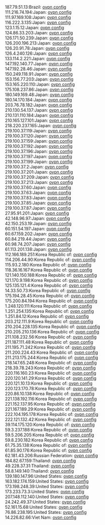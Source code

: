 187.79.51.13:Brazil: [ovpn config](vpn/187_79_51_13.ovpn)  
111.216.74.194:Japan: [ovpn config](vpn/111_216_74_194.ovpn)  
111.97.169.108:Japan: [ovpn config](vpn/111_97_169_108.ovpn)  
116.222.3.135:Japan: [ovpn config](vpn/116_222_3_135.ovpn)  
123.1.15.12:Japan: [ovpn config](vpn/123_1_15_12.ovpn)  
124.86.33.203:Japan: [ovpn config](vpn/124_86_33_203.ovpn)  
126.171.50.239:Japan: [ovpn config](vpn/126_171_50_239.ovpn)  
126.200.196.213:Japan: [ovpn config](vpn/126_200_196_213.ovpn)  
126.20.91.78:Japan: [ovpn config](vpn/126_20_91_78.ovpn)  
126.4.240.126:Japan: [ovpn config](vpn/126_4_240_126.ovpn)  
133.114.2.221:Japan: [ovpn config](vpn/133_114_2_221.ovpn)  
147.192.140.77:Japan: [ovpn config](vpn/147_192_140_77.ovpn)  
147.192.28.46:Japan: [ovpn config](vpn/147_192_28_46.ovpn)  
150.249.118.91:Japan: [ovpn config](vpn/150_249_118_91.ovpn)  
153.156.77.203:Japan: [ovpn config](vpn/153_156_77_203.ovpn)  
153.165.220.110:Japan: [ovpn config](vpn/153_165_220_110.ovpn)  
175.108.237.86:Japan: [ovpn config](vpn/175_108_237_86.ovpn)  
180.149.169.48:Japan: [ovpn config](vpn/180_149_169_48.ovpn)  
180.14.170.184:Japan: [ovpn config](vpn/180_14_170_184.ovpn)  
203.76.78.182:Japan: [ovpn config](vpn/203_76_78_182.ovpn)  
210.130.54.137:Japan: [ovpn config](vpn/210_130_54_137.ovpn)  
210.131.110.184:Japan: [ovpn config](vpn/210_131_110_184.ovpn)  
210.165.127.101:Japan: [ovpn config](vpn/210_165_127_101.ovpn)  
218.220.237.165:Japan: [ovpn config](vpn/218_220_237_165.ovpn)  
219.100.37.119:Japan: [ovpn config](vpn/219_100_37_119.ovpn)  
219.100.37.120:Japan: [ovpn config](vpn/219_100_37_120.ovpn)  
219.100.37.159:Japan: [ovpn config](vpn/219_100_37_159.ovpn)  
219.100.37.192:Japan: [ovpn config](vpn/219_100_37_192.ovpn)  
219.100.37.196:Japan: [ovpn config](vpn/219_100_37_196.ovpn)  
219.100.37.197:Japan: [ovpn config](vpn/219_100_37_197.ovpn)  
219.100.37.199:Japan: [ovpn config](vpn/219_100_37_199.ovpn)  
219.100.37.2:Japan: [ovpn config](vpn/219_100_37_2.ovpn)  
219.100.37.201:Japan: [ovpn config](vpn/219_100_37_201.ovpn)  
219.100.37.209:Japan: [ovpn config](vpn/219_100_37_209.ovpn)  
219.100.37.213:Japan: [ovpn config](vpn/219_100_37_213.ovpn)  
219.100.37.60:Japan: [ovpn config](vpn/219_100_37_60.ovpn)  
219.100.37.63:Japan: [ovpn config](vpn/219_100_37_63.ovpn)  
219.100.37.83:Japan: [ovpn config](vpn/219_100_37_83.ovpn)  
219.100.37.85:Japan: [ovpn config](vpn/219_100_37_85.ovpn)  
219.100.37.87:Japan: [ovpn config](vpn/219_100_37_87.ovpn)  
27.95.91.201:Japan: [ovpn config](vpn/27_95_91_201.ovpn)  
42.148.96.97:Japan: [ovpn config](vpn/42_148_96_97.ovpn)  
42.150.253.19:Japan: [ovpn config](vpn/42_150_253_19.ovpn)  
60.151.54.197:Japan: [ovpn config](vpn/60_151_54_197.ovpn)  
60.67.159.202:Japan: [ovpn config](vpn/60_67_159_202.ovpn)  
60.84.219.44:Japan: [ovpn config](vpn/60_84_219_44.ovpn)  
60.98.74.207:Japan: [ovpn config](vpn/60_98_74_207.ovpn)  
61.113.201.138:Japan: [ovpn config](vpn/61_113_201_138.ovpn)  
112.166.189.251:Korea Republic of: [ovpn config](vpn/112_166_189_251.ovpn)  
114.206.44.90:Korea Republic of: [ovpn config](vpn/114_206_44_90.ovpn)  
115.93.2.180:Korea Republic of: [ovpn config](vpn/115_93_2_180.ovpn)  
118.36.16.167:Korea Republic of: [ovpn config](vpn/118_36_16_167.ovpn)  
121.140.150.188:Korea Republic of: [ovpn config](vpn/121_140_150_188.ovpn)  
121.170.9.198:Korea Republic of: [ovpn config](vpn/121_170_9_198.ovpn)  
125.135.121.4:Korea Republic of: [ovpn config](vpn/125_135_121_4.ovpn)  
14.33.50.73:Korea Republic of: [ovpn config](vpn/14_33_50_73.ovpn)  
175.194.28.45:Korea Republic of: [ovpn config](vpn/175_194_28_45.ovpn)  
175.200.84.194:Korea Republic of: [ovpn config](vpn/175_200_84_194.ovpn)  
1.248.120.111:Korea Republic of: [ovpn config](vpn/1_248_120_111.ovpn)  
1.251.254.135:Korea Republic of: [ovpn config](vpn/1_251_254_135.ovpn)  
1.251.84.12:Korea Republic of: [ovpn config](vpn/1_251_84_12.ovpn)  
203.212.111.9:Korea Republic of: [ovpn config](vpn/203_212_111_9.ovpn)  
210.204.228.135:Korea Republic of: [ovpn config](vpn/210_204_228_135.ovpn)  
210.205.210.136:Korea Republic of: [ovpn config](vpn/210_205_210_136.ovpn)  
211.108.232.56:Korea Republic of: [ovpn config](vpn/211_108_232_56.ovpn)  
211.187.111.48:Korea Republic of: [ovpn config](vpn/211_187_111_48.ovpn)  
211.195.71.242:Korea Republic of: [ovpn config](vpn/211_195_71_242.ovpn)  
211.200.224.43:Korea Republic of: [ovpn config](vpn/211_200_224_43.ovpn)  
211.213.175.244:Korea Republic of: [ovpn config](vpn/211_213_175_244.ovpn)  
218.147.65.248:Korea Republic of: [ovpn config](vpn/218_147_65_248.ovpn)  
218.39.78.243:Korea Republic of: [ovpn config](vpn/218_39_78_243.ovpn)  
220.116.160.23:Korea Republic of: [ovpn config](vpn/220_116_160_23.ovpn)  
220.120.141.29:Korea Republic of: [ovpn config](vpn/220_120_141_29.ovpn)  
220.121.10.13:Korea Republic of: [ovpn config](vpn/220_121_10_13.ovpn)  
220.123.170.78:Korea Republic of: [ovpn config](vpn/220_123_170_78.ovpn)  
220.86.10.138:Korea Republic of: [ovpn config](vpn/220_86_10_138.ovpn)  
221.138.192.116:Korea Republic of: [ovpn config](vpn/221_138_192_116.ovpn)  
221.152.137.95:Korea Republic of: [ovpn config](vpn/221_152_137_95.ovpn)  
221.167.189.29:Korea Republic of: [ovpn config](vpn/221_167_189_29.ovpn)  
222.104.195.178:Korea Republic of: [ovpn config](vpn/222_104_195_178.ovpn)  
222.121.132.42:Korea Republic of: [ovpn config](vpn/222_121_132_42.ovpn)  
39.114.175.120:Korea Republic of: [ovpn config](vpn/39_114_175_120.ovpn)  
59.3.237.188:Korea Republic of: [ovpn config](vpn/59_3_237_188.ovpn)  
59.5.206.205:Korea Republic of: [ovpn config](vpn/59_5_206_205.ovpn)  
59.8.230.182:Korea Republic of: [ovpn config](vpn/59_8_230_182.ovpn)  
61.75.35.138:Korea Republic of: [ovpn config](vpn/61_75_35_138.ovpn)  
61.85.90.176:Korea Republic of: [ovpn config](vpn/61_85_90_176.ovpn)  
62.181.43.206:Russian Federation: [ovpn config](vpn/62_181_43_206.ovpn)  
184.82.67.159:Thailand: [ovpn config](vpn/184_82_67_159.ovpn)  
49.228.37.31:Thailand: [ovpn config](vpn/49_228_37_31.ovpn)  
58.8.149.140:Thailand: [ovpn config](vpn/58_8_149_140.ovpn)  
139.180.147.96:United States: [ovpn config](vpn/139_180_147_96.ovpn)  
163.182.174.159:United States: [ovpn config](vpn/163_182_174_159.ovpn)  
173.198.248.39:United States: [ovpn config](vpn/173_198_248_39.ovpn)  
173.233.73.3:United States: [ovpn config](vpn/173_233_73_3.ovpn)  
207.148.112.140:United States: [ovpn config](vpn/207_148_112_140.ovpn)  
24.242.49.37:United States: [ovpn config](vpn/24_242_49_37.ovpn)  
52.161.15.68:United States: [ovpn config](vpn/52_161_15_68.ovpn)  
76.86.238.195:United States: [ovpn config](vpn/76_86_238_195.ovpn)  
14.226.82.66:Viet Nam: [ovpn config](vpn/14_226_82_66.ovpn)  
